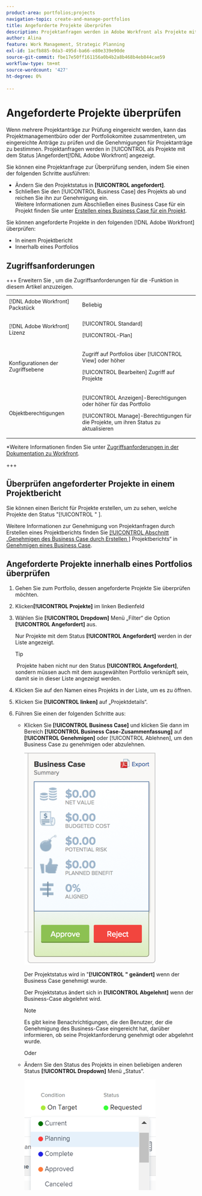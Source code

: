 ```yaml
---
product-area: portfolios;projects
navigation-topic: create-and-manage-portfolios
title: Angeforderte Projekte überprüfen
description: Projektanfragen werden in Adobe Workfront als Projekte mit dem Status [!UICONTROL Angefordert] angezeigt. In diesem Artikel wird beschrieben, wie Sie Projektanfragen überprüfen können.
author: Alina
feature: Work Management, Strategic Planning
exl-id: 1acfb885-0da3-495d-ba66-e80e339e90de
source-git-commit: fbe17e50ff161156a0b4b2a8b468b4eb844cae59
workflow-type: tm+mt
source-wordcount: '427'
ht-degree: 0%

---
```


# Angeforderte Projekte überprüfen

Wenn mehrere Projektanträge zur Prüfung eingereicht werden, kann das Projektmanagementbüro oder der Portfoliokomitee zusammentreten, um eingereichte Anträge zu prüfen und die Genehmigungen für Projektanträge zu bestimmen. Projektanfragen werden in [!UICONTROL  als Projekte mit dem Status ]Angefordert[!DNL Adobe Workfront] angezeigt.

Sie können eine Projektanfrage zur Überprüfung senden, indem Sie einen der folgenden Schritte ausführen:

* Ändern Sie den Projektstatus in **[!UICONTROL angefordert]**.
* Schließen Sie den [!UICONTROL Business Case] des Projekts ab und reichen Sie ihn zur Genehmigung ein.\
   Weitere Informationen zum Abschließen eines Business Case für ein Projekt finden Sie unter [Erstellen eines Business Case für ein Projekt](../../../manage-work/projects/define-a-business-case/create-business-case.md).

Sie können angeforderte Projekte in den folgenden [!DNL Adobe Workfront] überprüfen:

* In einem Projektbericht
* Innerhalb eines Portfolios

## Zugriffsanforderungen

+++ Erweitern Sie , um die Zugriffsanforderungen für die -Funktion in diesem Artikel anzuzeigen. 

<table style="table-layout:auto"> 
 <col> 
 <col> 
 <tbody> 
  <tr> 
   <td role="rowheader">[!DNL Adobe Workfront] Packstück</td> 
   <td><p>Beliebig</p> </td> 
  </tr> 
  <tr> 
   <td role="rowheader">[!DNL Adobe Workfront] Lizenz</td> 
   <td> <p>[!UICONTROL Standard] </p> 
   <p>[!UICONTROL-Plan]</p> </td> 
  </tr> 
  <tr> 
   <td role="rowheader">Konfigurationen der Zugriffsebene</td> 
   <td> <p>Zugriff auf Portfolios über [!UICONTROL View] oder höher</p> <p>[!UICONTROL Bearbeiten] Zugriff auf Projekte</p>  </td> 
  </tr> 
  <tr> 
   <td role="rowheader">Objektberechtigungen</td> 
   <td> <p>[!UICONTROL Anzeigen]-Berechtigungen oder höher für das Portfolio</p> <p>[!UICONTROL Manage]-Berechtigungen für die Projekte, um ihren Status zu aktualisieren</p>  </td> 
  </tr> 
 </tbody> 
</table>

*Weitere Informationen finden Sie unter [Zugriffsanforderungen in der Dokumentation zu Workfront](/help/quicksilver/administration-and-setup/add-users/access-levels-and-object-permissions/access-level-requirements-in-documentation.md).

+++

<!--Old:

<table style="table-layout:auto"> 
 <col> 
 <col> 
 <tbody> 
  <tr> 
   <td role="rowheader">[!DNL Adobe Workfront] plan</td> 
   <td><p>Any</p> </td> 
  </tr> 
  <tr> 
   <td role="rowheader">[!DNL Adobe Workfront] license*</td> 
   <td> <p>[!UICONTROL Plan] </p> </td> 
  </tr> 
  <tr> 
   <td role="rowheader">Access level configurations</td> 
   <td> <p>[!UICONTROL View] access or higher to Portfolios</p> <p>[!UICONTROL Edit] access to Projects</p>  </td> 
  </tr> 
  <tr> 
   <td role="rowheader">Object permissions</td> 
   <td> <p>[!UICONTROL View] permissions or higher on the portfolio</p> <p>[!UICONTROL Manage] permissions on the projects to update their status</p>  </td> 
  </tr> 
 </tbody> 
</table>-->

## Überprüfen angeforderter Projekte in einem Projektbericht

Sie können einen Bericht für Projekte erstellen, um zu sehen, welche Projekte den Status &quot;[!UICONTROL &quot; ].

Weitere Informationen zur Genehmigung von Projektanfragen durch Erstellen eines Projektberichts finden Sie [[!UICONTROL  Abschnitt „Genehmigen des Business Case durch Erstellen ]](../../../manage-work/projects/define-a-business-case/approve-business-case.md#build-a-report) Projektberichts“ in [Genehmigen eines Business Case](../../../manage-work/projects/define-a-business-case/approve-business-case.md). 

## Angeforderte Projekte innerhalb eines Portfolios überprüfen

1. Gehen Sie zum Portfolio, dessen angeforderte Projekte Sie überprüfen möchten.
1. Klicken&#x200B;**[!UICONTROL Projekte]** im linken Bedienfeld
1. Wählen Sie **[!UICONTROL Dropdown]** Menü „Filter“ die Option **[!UICONTROL Angefordert]** aus.

   Nur Projekte mit dem Status **[!UICONTROL Angefordert]** werden in der Liste angezeigt.

   >[!TIP]
   >
   > Projekte haben nicht nur den Status **[!UICONTROL Angefordert]**, sondern müssen auch mit dem ausgewählten Portfolio verknüpft sein, damit sie in dieser Liste angezeigt werden.

1. Klicken Sie auf den Namen eines Projekts in der Liste, um es zu öffnen.
1. Klicken Sie **[!UICONTROL linken]** auf „Projektdetails“.
1. Führen Sie einen der folgenden Schritte aus:

   * Klicken Sie **[!UICONTROL Business Case]** und klicken Sie dann im Bereich **[!UICONTROL Business Case-Zusammenfassung]** auf **[!UICONTROL Genehmigen]** oder [!UICONTROL Ablehnen], um den Business Case zu genehmigen oder abzulehnen.

     ![approve_or_ject_business_case.png](assets/approve-or-reject-business-case-350x563.png)

     Der Projektstatus wird in &quot;**[!UICONTROL &quot; geändert]** wenn der Business Case genehmigt wurde.

     Der Projektstatus ändert sich in **[!UICONTROL Abgelehnt]** wenn der Business-Case abgelehnt wird.

     >[!NOTE]
     >
     >Es gibt keine Benachrichtigungen, die den Benutzer, der die Genehmigung des Business-Case eingereicht hat, darüber informieren, ob seine Projektanforderung genehmigt oder abgelehnt wurde. 

     Oder

   * Ändern Sie den Status des Projekts in einen beliebigen anderen Status **[!UICONTROL Dropdown]** Menü „Status“.

     ![Ändern des Projektstatus aus der Dropdown-Liste](assets/project-status-change-from-drop-down-in-header-nwe-350x294.png)
 

 
